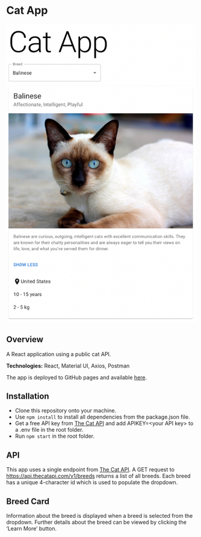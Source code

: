 # Cat App

![screenshot](./assets/screenshot.png)

## Overview

A React application using a public cat API.

**Technologies:** React, Material UI, Axios, Postman

The app is deployed to GitHub pages and available [here](https://eliselarooy.github.io/cat-app/).

## Installation

- Clone this repository onto your machine.
- Use `npm install` to install all dependencies from the package.json file.
- Get a free API key from [The Cat API](https://thecatapi.com/) and add APIKEY=\<your API key\> to a .env file in the root folder.
- Run `npm start` in the root folder.

## API

This app uses a single endpoint from [The Cat API](https://thecatapi.com/). A GET request to https://api.thecatapi.com/v1/breeds returns a list of all breeds. Each breed has a unique 4-character id which is used to populate the dropdown.

## Breed Card

Information about the breed is displayed when a breed is selected from the dropdown. Further details about the breed can be viewed by clicking the ‘Learn More’ button.
